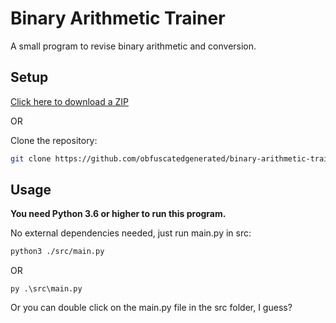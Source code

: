 # Binary Arithmetic Trainer

A small program to revise binary arithmetic and conversion.

## Setup

[Click here to download a ZIP](https://github.com/obfuscatedgenerated/binary-arithmetic-trainer/archive/refs/heads/main.zip)

OR

Clone the repository:

```bash
git clone https://github.com/obfuscatedgenerated/binary-arithmetic-trainer.git
```

## Usage

**You need Python 3.6 or higher to run this program.**

No external dependencies needed, just run main.py in src:
    
```bash
python3 ./src/main.py
```
OR

```
py .\src\main.py
```

Or you can double click on the main.py file in the src folder, I guess?
